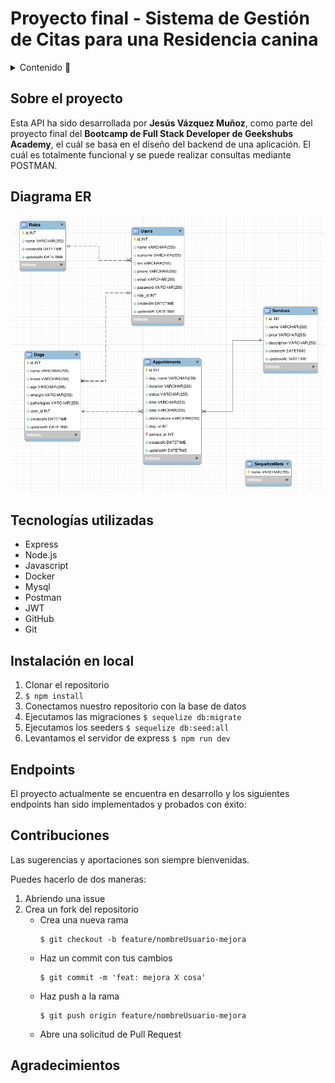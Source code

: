 # Proyecto final - Sistema de Gestión de Citas para una Residencia canina
<details>
  <summary>Contenido 📝</summary>
  <ol>
    <li><a href="#sobre-el-proyecto">Sobre el proyecto</a></li>
    <li><a href="#diagrama-er">Diagrama Entidad Relación</a></li>
    <li><a href="#tecnologías-utilizadas">Stack - Tecnologías utilizadas</a></li>
    <li><a href="#instalación-en-local">Instalación en local</a></li>
    <li><a href="#endpoints">Endpoints</a></li>
    <li><a href="#contribuciones">Contribuciones</a></li>
  </ol>
</details>

## Sobre el proyecto
Esta API ha sido desarrollada por **Jesús Vázquez Muñoz**, como parte del proyecto final del **Bootcamp de Full Stack Developer de Geekshubs Academy**, el cuál se basa en el diseño del backend de una aplicación. El cuál es totalmente funcional y se puede realizar consultas mediante POSTMAN.

## Diagrama ER
![image](./img/diagramaBaseDeDatos.png)

## Tecnologías utilizadas
- Express
- Node.js
- Javascript
- Docker
- Mysql
- Postman
- JWT
- GitHub
- Git

## Instalación en local
1. Clonar el repositorio
2. ` $ npm install `
3. Conectamos nuestro repositorio con la base de datos
4. Ejecutamos las migraciones
` $ sequelize db:migrate `
5. Ejecutamos los seeders
` $ sequelize db:seed:all `
6. Levantamos el servidor de express
` $ npm run dev `

## Endpoints

El proyecto actualmente se encuentra en desarrollo y los siguientes endpoints han sido implementados y probados con éxito:


## Contribuciones
Las sugerencias y aportaciones son siempre bienvenidas.  

Puedes hacerlo de dos maneras:

1. Abriendo una issue
2. Crea un fork del repositorio
    - Crea una nueva rama  
        ```
        $ git checkout -b feature/nombreUsuario-mejora
        ```
    - Haz un commit con tus cambios 
        ```
        $ git commit -m 'feat: mejora X cosa'
        ```
    - Haz push a la rama 
        ```
        $ git push origin feature/nombreUsuario-mejora
        ```
    - Abre una solicitud de Pull Request

## Agradecimientos

